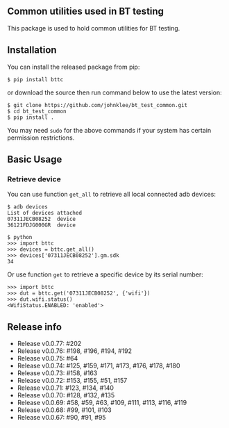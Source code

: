## Common utilities used in BT testing
This package is used to hold common utilities for BT testing.

## Installation
You can install the released package from pip:

```shell
$ pip install bttc
```

or download the source then run command below to use the latest version:

```shell
$ git clone https://github.com/johnklee/bt_test_common.git
$ cd bt_test_common
$ pip install .
```

You may need `sudo` for the above commands if your system has certain permission restrictions.

## Basic Usage

### Retrieve device
You can use function `get_all` to retrieve all local connected adb devices:

```shell
$ adb devices
List of devices attached
07311JECB08252  device
36121FDJG000GR  device

$ python
>>> import bttc
>>> devices = bttc.get_all()
>>> devices['07311JECB08252'].gm.sdk
34
```

Or use function `get` to retrieve a specific device by its serial number:

```shell
>>> import bttc
>>> dut = bttc.get('07311JECB08252', {'wifi'})
>>> dut.wifi.status()
<WifiStatus.ENABLED: 'enabled'>
```

## Release info
* Release v0.0.77: #202
* Release v0.0.76: #198, #196, #194, #192
* Release v0.0.75: #64
* Release v0.0.74: #125, #159, #171, #173, #176, #178, #180
* Release v0.0.73: #158, #163
* Release v0.0.72: #153, #155, #51, #157
* Release v0.0.71: #123, #134, #140
* Release v0.0.70: #128, #132, #135
* Release v0.0.69: #58, #59, #63, #109, #111, #113, #116, #119
* Release v0.0.68: #99, #101, #103
* Release v0.0.67: #90, #91, #95
